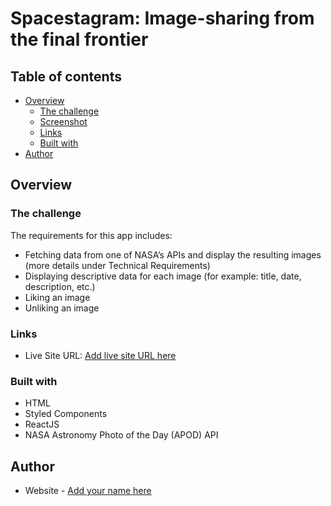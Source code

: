 # Spacestagram: Image-sharing from the final frontier

## Table of contents

- [Overview](#overview)
  - [The challenge](#the-challenge)
  - [Screenshot](#screenshot)
  - [Links](#links)
  - [Built with](#built-with)
- [Author](#author)

## Overview

### The challenge

The requirements for this app includes:

- Fetching data from one of NASA’s APIs and display the resulting images (more details under Technical Requirements)
- Displaying descriptive data for each image (for example: title, date, description, etc.)
- Liking an image
- Unliking an image

### Links

- Live Site URL: [Add live site URL here](https://your-live-site-url.com)

### Built with

- HTML
- Styled Components
- ReactJS
- NASA Astronomy Photo of the Day (APOD) API

## Author

- Website - [Add your name here](https://aniyaallen.com/)
